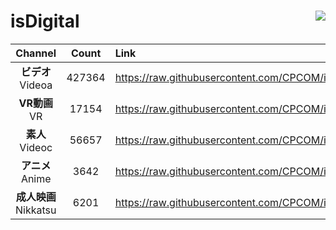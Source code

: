 # isDigital <img align="right" src="https://img.shields.io/github/last-commit/CPCOM/isDigital"/>  
  
| Channel | Count | Link |  
| :-----: | :---: | :--- |  
|**ビデオ**<br />Videoa | 427364 | https://raw.githubusercontent.com/CPCOM/isDigital/main/Videoa.txt |  
|**VR動画**<br />VR | 17154 | https://raw.githubusercontent.com/CPCOM/isDigital/main/VR.txt |  
|**素人**<br />Videoc | 56657 | https://raw.githubusercontent.com/CPCOM/isDigital/main/Videoc.txt |  
|**アニメ**<br />Anime | 3642 | https://raw.githubusercontent.com/CPCOM/isDigital/main/Anime.txt |  
|**成人映画**<br />Nikkatsu | 6201 | https://raw.githubusercontent.com/CPCOM/isDigital/main/Nikkatsu.txt |  